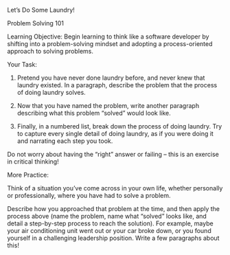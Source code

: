 Let’s Do Some Laundry!

Problem Solving 101

Learning Objective: Begin learning to think like a software developer by shifting into a problem-solving mindset and adopting a process-oriented approach to solving problems.

Your Task:

1. Pretend you have never done laundry before, and never knew that laundry existed. In a paragraph, describe the problem that the process of doing laundry solves.

2. Now that you have named the problem, write another paragraph describing what this problem “solved” would look like.

3. Finally, in a numbered list, break down the process of doing laundry. Try to capture every single detail of doing laundry, as if you were doing it and narrating each step you took.

Do not worry about having the “right” answer or failing – this is an exercise in critical thinking!

More Practice:

Think of a situation you’ve come across in your own life, whether personally or professionally, where you have had to solve a problem.

Describe how you approached that problem at the time, and then apply the process above (name the problem, name what “solved” looks like, and detail a step-by-step process to reach the solution). For example, maybe your air conditioning unit went out or your car broke down, or you found yourself in a challenging leadership position. Write a few paragraphs about this!